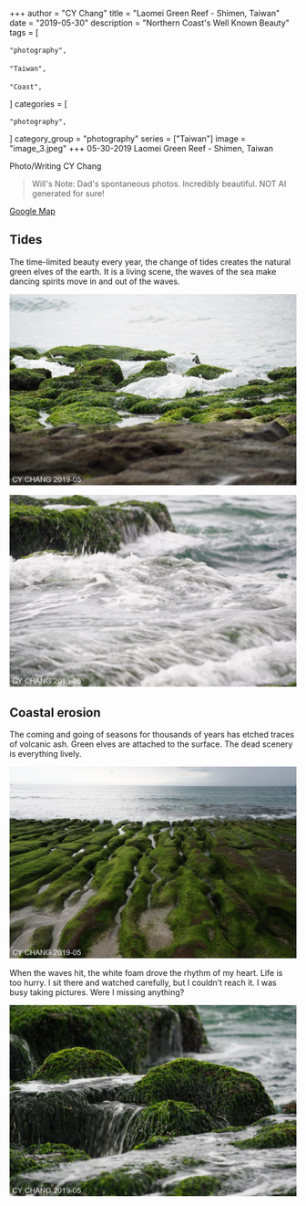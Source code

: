 +++
author = "CY Chang"
title = "Laomei Green Reef - Shimen, Taiwan"
date = "2019-05-30"
description = "Northern Coast's Well Known Beauty"
tags = [

    "photography",

    "Taiwan",

    "Coast",

]
categories = [

    "photography",

]
category_group = "photography"
series = ["Taiwan"]
image = "image_3.jpeg"
+++
05-30-2019 Laomei Green Reef - Shimen, Taiwan 

Photo/Writing CY Chang

> Will's Note: Dad's spontaneous photos. Incredibly beautiful. NOT AI generated for sure!

[Google Map](https://www.google.com/maps/place/Laomei+Green+Reef/@25.2924447,121.5398484,17z/data=!3m1!4b1!4m6!3m5!1s0x3442b5d24b9341ed:0x28a58d2f492330b2!8m2!3d25.2924399!4d121.5447193!16s%2Fg%2F12hmcs3rs?entry=ttu&g_ep=EgoyMDI1MDEyMi4wIKXMDSoASAFQAw%3D%3D)

## Tides

The time-limited beauty every year, the change of tides creates the natural green elves of the earth. It is a living scene, the waves of the sea make dancing spirits move in and out of the waves.

![](image_1.jpeg)

![](image_2.jpeg)

## Coastal erosion

The coming and going of seasons for thousands of years has etched traces of volcanic ash. Green elves are attached to the surface. The dead scenery is everything lively.

![](image_3.jpeg) 

When the waves hit, the white foam drove the rhythm of my heart. Life is too hurry. I sit there and watched carefully, but I couldn’t reach it. I was busy taking pictures. Were I missing anything?

![](image_4.jpeg) 
